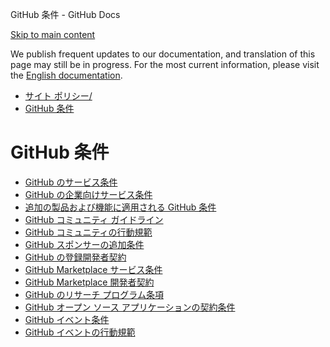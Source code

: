 GitHub 条件 - GitHub Docs

[Skip to main content](#main-content)

We publish frequent updates to our documentation, and translation of this page may still be in progress. For the most current information, please visit the [English documentation](/en).

* [サイト ポリシー/](/ja/site-policy)
* [GitHub 条件](/ja/site-policy/github-terms)

GitHub 条件
==========

* [GitHub のサービス条件](/ja/site-policy/github-terms/github-terms-of-service)
* [GitHub の企業向けサービス条件](/ja/site-policy/github-terms/github-corporate-terms-of-service)
* [追加の製品および機能に適用される GitHub 条件](/ja/site-policy/github-terms/github-terms-for-additional-products-and-features)
* [GitHub コミュニティ ガイドライン](/ja/site-policy/github-terms/github-community-guidelines)
* [GitHub コミュニティの行動規範](/ja/site-policy/github-terms/github-community-code-of-conduct)
* [GitHub スポンサーの追加条件](/ja/site-policy/github-terms/github-sponsors-additional-terms)
* [GitHub の登録開発者契約](/ja/site-policy/github-terms/github-registered-developer-agreement)
* [GitHub Marketplace サービス条件](/ja/site-policy/github-terms/github-marketplace-terms-of-service)
* [GitHub Marketplace 開発者契約](/ja/site-policy/github-terms/github-marketplace-developer-agreement)
* [GitHub のリサーチ プログラム条項](/ja/site-policy/github-terms/github-research-program-terms)
* [GitHub オープン ソース アプリケーションの契約条件](/ja/site-policy/github-terms/github-open-source-applications-terms-and-conditions)
* [GitHub イベント条件](/ja/site-policy/github-terms/github-event-terms)
* [GitHub イベントの行動規範](/ja/site-policy/github-terms/github-event-code-of-conduct)
